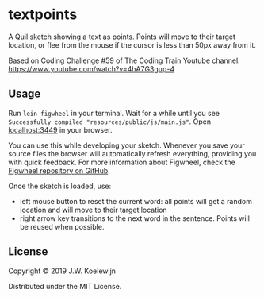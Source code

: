 # textpoints

A Quil sketch showing a text as points. Points will move to their target location, or flee
from the mouse if the cursor is less than 50px away from it.

Based on Coding Challenge #59 of The Coding Train Youtube channel: 
https://www.youtube.com/watch?v=4hA7G3gup-4

## Usage

Run `lein figwheel` in your terminal. Wait for a while until you see `Successfully compiled "resources/public/js/main.js"`. Open [localhost:3449](http://localhost:3449) in your browser.

You can use this while developing your sketch. Whenever you save your source files the browser will automatically refresh everything, providing you with quick feedback. For more information about Figwheel, check the [Figwheel repository on GitHub](https://github.com/bhauman/lein-figwheel).

Once the sketch is loaded, use:

- left mouse button to reset the current word: all points will get a random location and will move to their target location
- right arrow key transitions to the next word in the sentence. Points will be reused when possible.

## License

Copyright © 2019 J.W. Koelewijn

Distributed under the MIT License.
